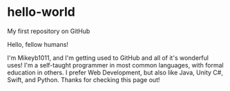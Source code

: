 # hello-world
My first repository on GitHub

Hello, fellow humans!

I'm Mikeyb1011, and I'm getting used to GitHub and all of it's wonderful uses!
I'm a self-taught programmer in most common languages, with formal education in others. 
I prefer Web Development, but also like Java, Unity C#, Swift, and Python. Thanks for checking this page out!
